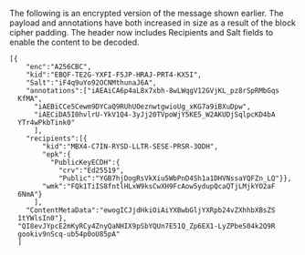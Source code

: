 
The following is an encrypted version of the message shown earlier. 
The payload and annotations have both increased in size as a result
of the block cipher padding. The header now
includes Recipients and Salt fields to enable the content to be decoded.

~~~~
[{
    "enc":"A256CBC",
    "kid":"EBQF-TE2G-YXFI-F5JP-HRAJ-PRT4-KX5I",
    "Salt":"iF4q9uYo92OCNMthunaJ6A",
    "annotations":["iAEAiCA6p4aL8x7xbh-8wLWqgV12GVjKL_pz8rSpRMbGqs
  KfMA",
      "iAEBiCCe5Cewm9DYCaQ9RUhUOeznwtgwioUg_xKG7a9iBXuDpw",
      "iAECiDA5I0hvlrU-YkV1Q4-3yJj20TVpoWjY5KE5_W2AKUDjSqlpcKD4bA
  YTr4wPkbTink0"
      ],
    "recipients":[{
        "kid":"MBX4-C7IN-RYSD-LLTR-SESE-PRSR-3ODH",
        "epk":{
          "PublicKeyECDH":{
            "crv":"Ed25519",
            "Public":"YGB7hjDogRsVkXiu5WbPnD4Sh1a1DHVNssaYQFZn_LQ"}},
        "wmk":"FQk1TiIS8fntlHLxW9ksCwXH9FcAow5ydupQcaQTjLMjkYO2aF
  6NmA"}
      ],
    "ContentMetaData":"ewogICJjdHkiOiAiYXBwbGljYXRpb24vZXhhbXBsZS
  1tYWlsIn0"},
  "QI8evJYpcE2mKyRCy4ZnyQaNHIX9pSbYQUn7E51Q_Zp6EX1-LyZPbeS04k2Q9R
  gookiv9nScq-ub54p0oU85pA"
  ]
~~~~

